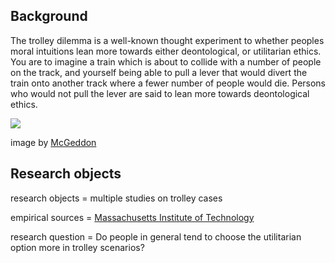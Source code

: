 Background
------------------

The trolley dilemma is a well-known thought experiment to whether peoples moral intuitions lean
more towards either deontological, or utilitarian ethics. You are to imagine a train which is about to collide
with a number of people on the track, and yourself being able to pull a lever that would divert the train onto another track where a fewer number of people would die. Persons who would not pull the lever are said to lean more towards deontological ethics.

![](C:\Users\danie\Documents\GitHub\philhistcomp\projects\trolley_cases\assets\Trolley_problem.png)

image by [McGeddon](https://commons.wikimedia.org/wiki/User_talk:McGeddon)

Research objects
-------------------------

research objects = multiple studies on trolley cases

empirical sources = [Massachusetts Institute of Technology](http://moralmachine.mit.edu/)

research question = Do people in general tend to choose the utilitarian option more in trolley scenarios?